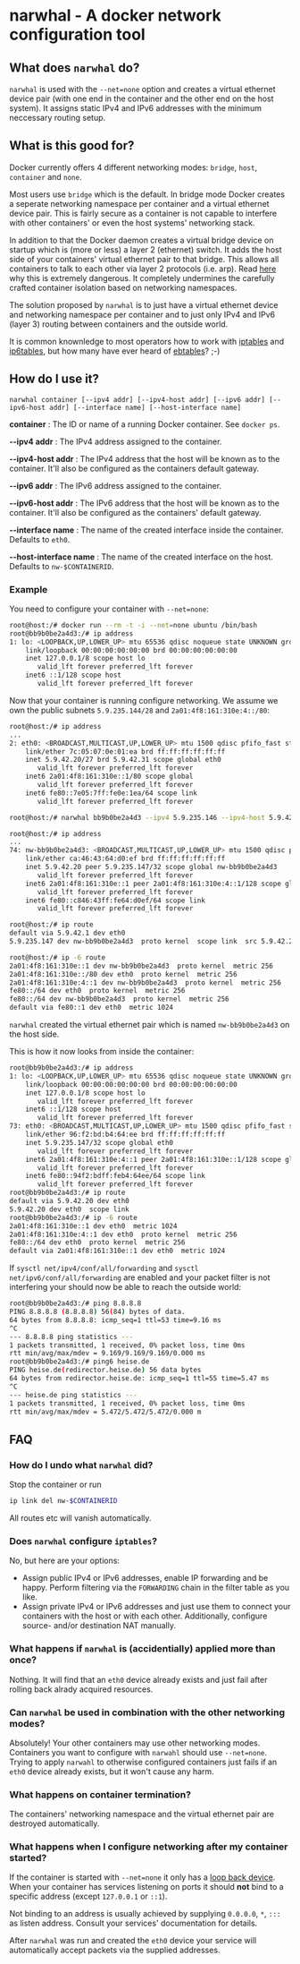 narwhal - A docker network configuration tool
=============================================

## What does `narwhal` do?

`narwhal` is used with the `--net=none` option and creates a
virtual ethernet device pair (with one end in the container and the other end
on the host system). It assigns static IPv4 and IPv6 addresses with the
minimum neccessary routing setup.

## What is this good for?

Docker currently offers 4 different networking modes: `bridge`, `host`, 
`container` and `none`.

Most users use `bridge` which is the default. In bridge mode Docker creates
a seperate networking namespace per container and a virtual ethernet device pair.
This is fairly secure as a container is not capable to interfere with other
containers' or even the host systems' networking stack.

In addition to that the Docker daemon creates a virtual bridge device on
startup which is (more or less) a layer 2 (ethernet) switch. It adds the host
side of your containers' virtual ethernet pair to that bridge. This allows
all containers to talk to each other via layer 2 protocols (i.e. arp). Read 
[here](https://nyantec.com/en/2015/03/20/docker-networking-considered-harmful)
why this is extremely dangerous. It completely undermines the carefully crafted
container isolation based on networking namespaces.

The solution proposed by `narwhal` is to just have a virtual ethernet device
and networking namespace per container and to just only IPv4 and IPv6 (layer 3)
routing between containers and the outside world.

It is common knownledge to most operators how to work with 
[iptables](http://www.netfilter.org/projects/iptables/) and 
[ip6tables](http://ipset.netfilter.org/ip6tables.man.html), but how many have
ever heard of [ebtables](http://ebtables.netfilter.org/)? ;-)

## How do I use it?

```
narwhal container [--ipv4 addr] [--ipv4-host addr] [--ipv6 addr] [--ipv6-host addr] [--interface name] [--host-interface name]
```

__container__ 
:    The ID or name of a running Docker container. See `docker ps`.

__--ipv4 addr__
:    The IPv4 address assigned to the container.

__--ipv4-host addr__
:    The IPv4 address that the host will be known as to the container. It'll
also be configured as the containers default gateway.

__--ipv6 addr__
:    The IPv6 address assigned to the container.

__--ipv6-host addr__
:    The IPv6 address that the host will be known as to the container. It'll
also be configured as the containers' default gateway.

__--interface name__
:    The name of the created interface inside the container. Defaults to `eth0`.

__--host-interface name__
:    The name of the created interface on the host. Defaults to `nw-$CONTAINERID`.


### Example

You need to configure your container with `--net=none`:

```bash
root@host:/# docker run --rm -t -i --net=none ubuntu /bin/bash
root@bb9b0be2a4d3:/# ip address
1: lo: <LOOPBACK,UP,LOWER_UP> mtu 65536 qdisc noqueue state UNKNOWN group default 
    link/loopback 00:00:00:00:00:00 brd 00:00:00:00:00:00
    inet 127.0.0.1/8 scope host lo
       valid_lft forever preferred_lft forever
    inet6 ::1/128 scope host 
       valid_lft forever preferred_lft forever
```

Now that your container is running configure networking. We assume we own the public subnets
`5.9.235.144/28` and `2a01:4f8:161:310e:4::/80`:

```bash
root@host:/# ip address
...
2: eth0: <BROADCAST,MULTICAST,UP,LOWER_UP> mtu 1500 qdisc pfifo_fast state UP group default qlen 1000
    link/ether 7c:05:07:0e:01:ea brd ff:ff:ff:ff:ff:ff
    inet 5.9.42.20/27 brd 5.9.42.31 scope global eth0
       valid_lft forever preferred_lft forever
    inet6 2a01:4f8:161:310e::1/80 scope global 
       valid_lft forever preferred_lft forever
    inet6 fe80::7e05:7ff:fe0e:1ea/64 scope link 
       valid_lft forever preferred_lft forever

root@host:/# narwhal bb9b0be2a4d3 --ipv4 5.9.235.146 --ipv4-host 5.9.42.20 --ipv6 2a01:4f8:161:310e:4::1 --ipv6-host 2a01:4f8:161:310e::1

root@host:/# ip address
...
74: nw-bb9b0be2a4d3: <BROADCAST,MULTICAST,UP,LOWER_UP> mtu 1500 qdisc pfifo_fast state UP group default qlen 1000
    link/ether ca:46:43:64:d0:ef brd ff:ff:ff:ff:ff:ff
    inet 5.9.42.20 peer 5.9.235.147/32 scope global nw-bb9b0be2a4d3
       valid_lft forever preferred_lft forever
    inet6 2a01:4f8:161:310e::1 peer 2a01:4f8:161:310e:4::1/128 scope global 
       valid_lft forever preferred_lft forever
    inet6 fe80::c846:43ff:fe64:d0ef/64 scope link 
       valid_lft forever preferred_lft forever

root@host:/# ip route
default via 5.9.42.1 dev eth0 
5.9.235.147 dev nw-bb9b0be2a4d3  proto kernel  scope link  src 5.9.42.20 

root@host:/# ip -6 route
2a01:4f8:161:310e::1 dev nw-bb9b0be2a4d3  proto kernel  metric 256 
2a01:4f8:161:310e::/80 dev eth0  proto kernel  metric 256 
2a01:4f8:161:310e:4::1 dev nw-bb9b0be2a4d3  proto kernel  metric 256 
fe80::/64 dev eth0  proto kernel  metric 256 
fe80::/64 dev nw-bb9b0be2a4d3  proto kernel  metric 256 
default via fe80::1 dev eth0  metric 1024 
```

`narwhal` created the virtual ethernet pair which is named `nw-bb9b0be2a4d3` on the host side.

This is how it now looks from inside the container:

```bash
root@bb9b0be2a4d3:/# ip address
1: lo: <LOOPBACK,UP,LOWER_UP> mtu 65536 qdisc noqueue state UNKNOWN group default 
    link/loopback 00:00:00:00:00:00 brd 00:00:00:00:00:00
    inet 127.0.0.1/8 scope host lo
       valid_lft forever preferred_lft forever
    inet6 ::1/128 scope host 
       valid_lft forever preferred_lft forever
73: eth0: <BROADCAST,MULTICAST,UP,LOWER_UP> mtu 1500 qdisc pfifo_fast state UP group default qlen 1000
    link/ether 96:f2:bd:b4:64:ee brd ff:ff:ff:ff:ff:ff
    inet 5.9.235.147/32 scope global eth0
       valid_lft forever preferred_lft forever
    inet6 2a01:4f8:161:310e:4::1 peer 2a01:4f8:161:310e::1/128 scope global 
       valid_lft forever preferred_lft forever
    inet6 fe80::94f2:bdff:feb4:64ee/64 scope link 
       valid_lft forever preferred_lft forever
root@bb9b0be2a4d3:/# ip route
default via 5.9.42.20 dev eth0 
5.9.42.20 dev eth0  scope link 
root@bb9b0be2a4d3:/# ip -6 route
2a01:4f8:161:310e::1 dev eth0  metric 1024 
2a01:4f8:161:310e:4::1 dev eth0  proto kernel  metric 256 
fe80::/64 dev eth0  proto kernel  metric 256 
default via 2a01:4f8:161:310e::1 dev eth0  metric 1024 
```

If `sysctl net/ipv4/conf/all/forwarding` and `sysctl net/ipv6/conf/all/forwarding` 
are enabled and your packet filter is not interfering your should now be able to reach the outside world:

```bash
root@bb9b0be2a4d3:/# ping 8.8.8.8
PING 8.8.8.8 (8.8.8.8) 56(84) bytes of data.
64 bytes from 8.8.8.8: icmp_seq=1 ttl=53 time=9.16 ms
^C
--- 8.8.8.8 ping statistics ---
1 packets transmitted, 1 received, 0% packet loss, time 0ms
rtt min/avg/max/mdev = 9.169/9.169/9.169/0.000 ms
root@bb9b0be2a4d3:/# ping6 heise.de 
PING heise.de(redirector.heise.de) 56 data bytes
64 bytes from redirector.heise.de: icmp_seq=1 ttl=55 time=5.47 ms
^C
--- heise.de ping statistics ---
1 packets transmitted, 1 received, 0% packet loss, time 0ms
rtt min/avg/max/mdev = 5.472/5.472/5.472/0.000 m
```

## FAQ

### How do I undo what `narwhal` did?

Stop the container or run

```bash
ip link del nw-$CONTAINERID

```

All routes etc will vanish automatically.

### Does `narwhal` configure `iptables`?

No, but here are your options:

  - Assign public IPv4 or IPv6 addresses, enable IP forwarding and be happy.
    Perform filtering via the `FORWARDING` chain in the filter table as you like.
  - Assign private IPv4 or IPv6 addresses and just use them to connect your
    containers with the host or with each other.
    Additionally, configure source- and/or destination NAT manually.

### What happens if `narwhal` is (accidentially) applied more than once?

Nothing. It will find that an `eth0` device already exists and just fail
after rolling back alrady acquired resources.

### Can `narwhal` be used in combination with the other networking modes?

Absolutely! Your other containers may use other networking modes.
Containers you want to configure with `narwahl` should use `--net=none`.
Trying to apply `narwahl` to otherwise configured containers just fails
if an `eth0` device already exists, but it won't cause any harm.

### What happens on container termination?

The containers' networking namespace and the virtual ethernet pair are destroyed
automatically.

### What happens when I configure networking after my container started?

If the container is started with `--net=none` it only has a
[loop back device](https://en.wikipedia.org/wiki/Loop_device). When your
container has services listening on ports it should __not__ bind to
a specific address (except `127.0.0.1` or `::1`). 

Not binding to an address is usually achieved by supplying `0.0.0.0`, `*`, `:::`
as listen address. Consult your services' documentation for details.

After `narwhal` was run and created the `eth0` device your service will
automatically accept packets via the supplied addresses.

